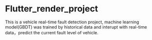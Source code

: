 # Flutter_render_project
This is a vehicle real-time fault detection project, machine learning model(GBDT) was trained by historical data and interupt with real-time data，predict the current fault level of vehicle. 
